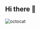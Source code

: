 ## Hi there 👋

![octocat](https://github.com/user-attachments/assets/10fd2e14-ab06-4ad2-987f-63fbac9ecd98)
